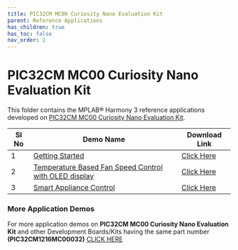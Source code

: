 ```yaml
---
title: PIC32CM MC00 Curiosity Nano Evaluation Kit
parent: Reference Applications
has_children: true
has_toc: false
nav_order: 2
---
```

# PIC32CM MC00 Curiosity Nano Evaluation Kit

This folder contains the MPLAB® Harmony 3 reference applications developed on [PIC32CM MC00 Curiosity Nano Evaluation Kit](https://www.microchip.com/DevelopmentTools/ProductDetails/PartNO/EV10N93A).   

|SI No| Demo Name | Download Link |
| --- | --- | -- |
| 1 | [Getting Started](./pic32cmmc_getting_started/readme.md) | [Click Here](https://github.com/MicrochipTech/MPLAB-Harmony-Reference-Apps/releases/latest/download/pic32cmmc_getting_started.zip) |
| 2 | [Temperature Based Fan Speed Control with OLED display](./pic32cmmc_temp_based_fan_control_oled_c/readme.md) | [Click Here](https://github.com/MicrochipTech/MPLAB-Harmony-Reference-Apps/releases/latest/download/pic32cmmc_temp_based_fan_control_oled_c.zip) |
| 3 | [Smart Appliance Control](./pic32cmmc_smart_appliance_control/readme.md) | [Click Here](https://github.com/MicrochipTech/MPLAB-Harmony-Reference-Apps/releases/latest/download/pic32cmmc_smart_appliance_control.zip) |

### More Application Demos

For more application demos on **PIC32CM MC00 Curiosity Nano Evaluation Kit** and other Development Boards/Kits having the same part number **(PIC32CM1216MC00032)** <a href="https://mplab-discover.microchip.com/v1/itemtype/com.microchip.ide.project?s0=PIC32CM1216MC00032" target="_blank"> CLICK HERE </a>
